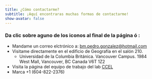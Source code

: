 ```yaml
---
title: ¿Cómo contactarme?
subtitle: ¡Aquí encontraras muchas formas de contactarme!
show-avatar: false
---
```


### Da clic sobre aguno de los iconos al final de la página ó :

* Mandame un correo elctrónico a: bm.pedro.gonzalez@hotmail.com
* Visitame directamente en el edificio de Geografía en el salón 210. 
  * Universidad de la Columbia Británica. Vancouver Campus. 1984 West Mall, Vancouver, BC Canada V6T 1Z2 
* Visita la página del equipo de trabajo del lab [CCEL](http://simondonner.com/lab-team/) 
* Marca +1 (604-822-2376) 
 
